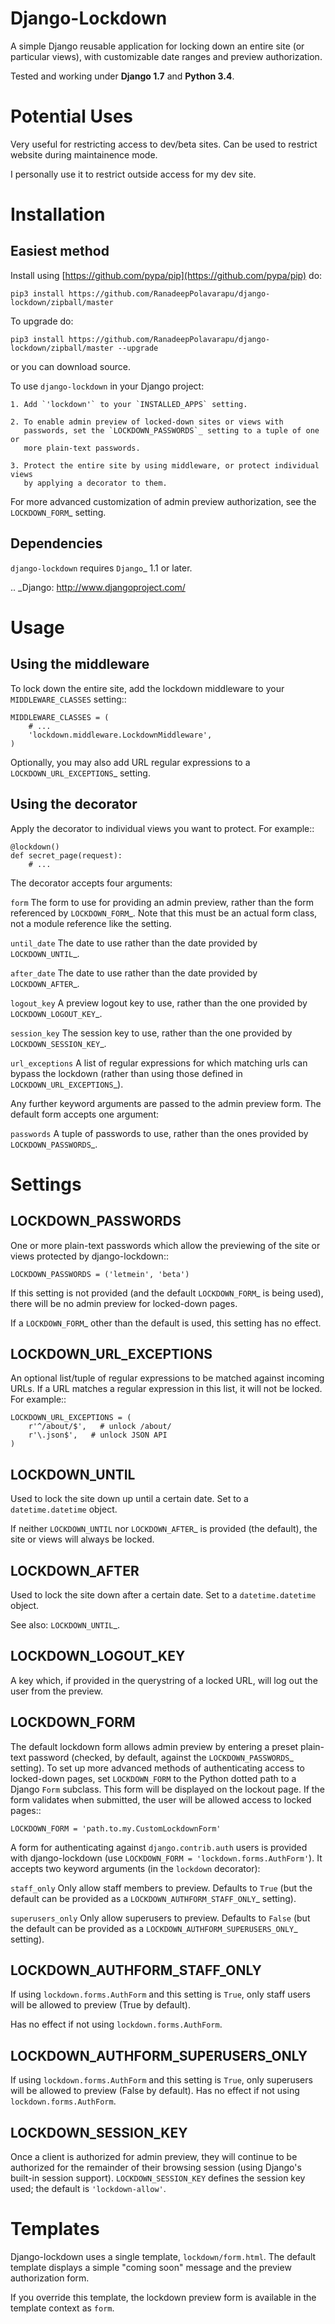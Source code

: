 Django-Lockdown
===============

A simple Django reusable application for locking down an entire site
(or particular views), with customizable date ranges and preview authorization.

Tested and working under **Django 1.7** and **Python 3.4**.

Potential Uses
==============
Very useful for restricting access to dev/beta sites. Can be used to restrict website during maintainence mode.

I personally use it to restrict outside access for my dev site.

Installation
============
Easiest method
----------------
Install using [https://github.com/pypa/pip](https://github.com/pypa/pip) do:

	pip3 install https://github.com/RanadeepPolavarapu/django-lockdown/zipball/master

To upgrade do:

	pip3 install https://github.com/RanadeepPolavarapu/django-lockdown/zipball/master --upgrade


or you can download source.

To use `django-lockdown` in your Django project:

    1. Add `'lockdown'` to your `INSTALLED_APPS` setting.

    2. To enable admin preview of locked-down sites or views with
       passwords, set the `LOCKDOWN_PASSWORDS`_ setting to a tuple of one or
       more plain-text passwords.

    3. Protect the entire site by using middleware, or protect individual views
       by applying a decorator to them.
       
For more advanced customization of admin preview authorization, see
the `LOCKDOWN_FORM`_ setting.

Dependencies
------------

`django-lockdown` requires `Django`_ 1.1 or later.

.. _Django: http://www.djangoproject.com/

Usage
=====

Using the middleware
--------------------

To lock down the entire site, add the lockdown middleware to your
`MIDDLEWARE_CLASSES` setting::

    MIDDLEWARE_CLASSES = (
        # ...
        'lockdown.middleware.LockdownMiddleware',
    )
    
Optionally, you may also add URL regular expressions to a
`LOCKDOWN_URL_EXCEPTIONS`_ setting.

Using the decorator
-------------------

Apply the decorator to individual views you want to protect. For example::

    @lockdown()
    def secret_page(request):
        # ...

The decorator accepts four arguments:

`form`
  The form to use for providing an admin preview, rather than the form
  referenced by `LOCKDOWN_FORM`_. Note that this must be an actual form class,
  not a module reference like the setting.

`until_date`
  The date to use rather than the date provided by `LOCKDOWN_UNTIL`_.

`after_date`
  The date to use rather than the date provided by `LOCKDOWN_AFTER`_.

`logout_key`
  A preview logout key to use, rather than the one provided by
  `LOCKDOWN_LOGOUT_KEY`_.

`session_key`
  The session key to use, rather than the one provided by
  `LOCKDOWN_SESSION_KEY`_.
 
`url_exceptions`
  A list of regular expressions for which matching urls can bypass the lockdown
  (rather than using those defined in `LOCKDOWN_URL_EXCEPTIONS`_).

Any further keyword arguments are passed to the admin preview form. The default
form accepts one argument:

`passwords`
  A tuple of passwords to use, rather than the ones provided by
  `LOCKDOWN_PASSWORDS`_.


Settings
========

LOCKDOWN_PASSWORDS
------------------

One or more plain-text passwords which allow the previewing of the site or
views protected by django-lockdown::

    LOCKDOWN_PASSWORDS = ('letmein', 'beta')

If this setting is not provided (and the default `LOCKDOWN_FORM`_ is being
used), there will be no admin preview for locked-down pages.

If a `LOCKDOWN_FORM`_ other than the default is used, this setting has no
effect.

LOCKDOWN_URL_EXCEPTIONS
-----------------------

An optional list/tuple of regular expressions to be matched against incoming
URLs. If a URL matches a regular expression in this list, it will not be
locked. For example::

    LOCKDOWN_URL_EXCEPTIONS = (
        r'^/about/$',   # unlock /about/
        r'\.json$',   # unlock JSON API
    )

LOCKDOWN_UNTIL
--------------

Used to lock the site down up until a certain date. Set to a
`datetime.datetime` object.

If neither `LOCKDOWN_UNTIL` nor `LOCKDOWN_AFTER`_ is provided (the default),
the site or views will always be locked.

LOCKDOWN_AFTER
--------------

Used to lock the site down after a certain date. Set to a `datetime.datetime`
object.

See also: `LOCKDOWN_UNTIL`_.

LOCKDOWN_LOGOUT_KEY
-------------------

A key which, if provided in the querystring of a locked URL, will log out the
user from the preview. 

LOCKDOWN_FORM
-------------

The default lockdown form allows admin preview by entering a preset
plain-text password (checked, by default, against the `LOCKDOWN_PASSWORDS`_
setting). To set up more advanced methods of authenticating access to
locked-down pages, set `LOCKDOWN_FORM` to the Python dotted path to a Django
`Form` subclass. This form will be displayed on the lockout page. If the form
validates when submitted, the user will be allowed access to locked pages::

    LOCKDOWN_FORM = 'path.to.my.CustomLockdownForm'
    
A form for authenticating against `django.contrib.auth` users is provided
with django-lockdown (use `LOCKDOWN_FORM = 'lockdown.forms.AuthForm'`). It
accepts two keyword arguments (in the `lockdown` decorator):

`staff_only`
  Only allow staff members to preview. Defaults to `True` (but the default
  can be provided as a `LOCKDOWN_AUTHFORM_STAFF_ONLY`_ setting).

`superusers_only`
  Only allow superusers to preview. Defaults to `False` (but the default
  can be provided as a `LOCKDOWN_AUTHFORM_SUPERUSERS_ONLY`_ setting).

LOCKDOWN_AUTHFORM_STAFF_ONLY
----------------------------

If using `lockdown.forms.AuthForm` and this setting is `True`, only staff
users will be allowed to preview (True by default).

Has no effect if not using `lockdown.forms.AuthForm`.

LOCKDOWN_AUTHFORM_SUPERUSERS_ONLY
---------------------------------

If using `lockdown.forms.AuthForm` and this setting is `True`, only
superusers will be allowed to preview (False by default). Has no effect if not
using `lockdown.forms.AuthForm`.

LOCKDOWN_SESSION_KEY
--------------------

Once a client is authorized for admin preview, they will continue to
be authorized for the remainder of their browsing session (using
Django's built-in session support). `LOCKDOWN_SESSION_KEY` defines
the session key used; the default is `'lockdown-allow'`.


Templates
=========

Django-lockdown uses a single template, `lockdown/form.html`. The
default template displays a simple "coming soon" message and the
preview authorization form.

If you override this template, the lockdown preview form is available
in the template context as `form`.
